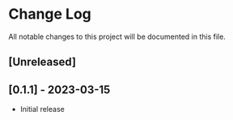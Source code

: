 # Change Log

All notable changes to this project will be documented in this file.

## [Unreleased]

## [0.1.1] - 2023-03-15

- Initial release